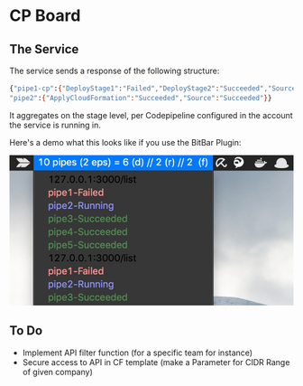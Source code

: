 # CP Board

## The Service

The service sends a response of the following structure:

```bash
{"pipe1-cp":{"DeployStage1":"Failed","DeployStage2":"Succeeded","Source":"Succeeded"},
"pipe2":{"ApplyCloudFormation":"Succeeded","Source":"Succeeded"}}
```

It aggregates on the stage level, per Codepipeline configured in the
account the service is running in.

Here's a demo what this looks like if you use the BitBar Plugin:

![cp-boardplugin](pics/bitbarPluginDemo.jpg "BitBar cp-board Demo")

## To Do

- Implement API filter function (for a specific team for instance)
- Secure access to API in CF template (make a Parameter for CIDR Range of given
  company)
